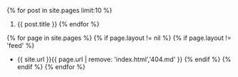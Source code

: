 {% for post in site.pages limit:10 %}
1. {{ post.title }}
{% endfor %}

{% for page in site.pages %}
{% if page.layout != nil %}
{% if page.layout != 'feed' %}
- {{ site.url }}{{ page.url | remove: 'index.html','404.md' }}
{% endif %}
{% endif %}
{% endfor %}
